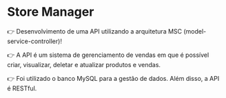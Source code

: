 # Store Manager

:point_right: Desenvolvimento de uma API utilizando a arquitetura MSC (model-service-controller)!

:point_right: A API  é um sistema de gerenciamento de vendas em que é possível criar, visualizar, deletar e atualizar produtos e vendas.

:point_right: Foi utilizado o banco MySQL para a gestão de dados. Além disso, a API é RESTful.
